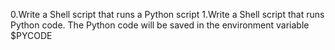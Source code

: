 0.Write a Shell script that runs a Python script
1.Write a Shell script that runs Python code. The Python code will be saved in the environment variable $PYCODE

